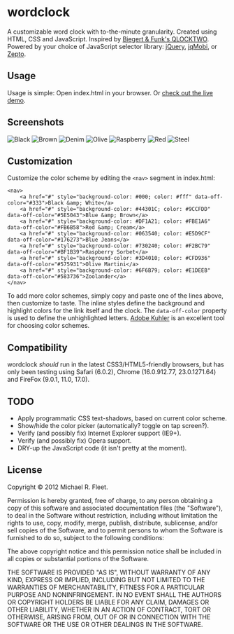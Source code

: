 wordclock
=========

A customizable word clock with to-the-minute granularity. Created using HTML, CSS and JavaScript.
Inspired by [Biegert & Funk's QLOCKTWO](http://www.qlocktwo.com/info.php?lang=en). Powered by your choice of JavaScript selector library: [jQuery](http://jquery.com), [jqMobi](http://www.jqmobi.com), or [Zepto](http://zeptojs.com).

Usage
-----

Usage is simple: Open index.html in your browser. Or [check out the live demo](http://f1337.github.com/wordclock/).

Screenshots
-----------

![Black](https://raw.github.com/f1337/wordclock/master/images/black.png)
![Brown](https://raw.github.com/f1337/wordclock/master/images/brown.png)
![Denim](https://raw.github.com/f1337/wordclock/master/images/denim.png)
![Olive](https://raw.github.com/f1337/wordclock/master/images/olive.png)
![Raspberry](https://raw.github.com/f1337/wordclock/master/images/raspberry.png)
![Red](https://raw.github.com/f1337/wordclock/master/images/red.png)
![Steel](https://raw.github.com/f1337/wordclock/master/images/steel.png)


Customization
-------------

Customize the color scheme by editing the `<nav>` segment in index.html:

    <nav>
        <a href="#" style="background-color: #000; color: #fff" data-off-color="#333">Black &amp; White</a>
        <a href="#" style="background-color: #44301C; color: #9CCFDD" data-off-color="#5E5043">Blue &amp; Brown</a>
        <a href="#" style="background-color: #DF1A21; color: #FBE1A6" data-off-color="#FB6B58">Red &amp; Cream</a>
        <a href="#" style="background-color: #063540; color: #E5D9CF" data-off-color="#176273">Blue Jeans</a>
        <a href="#" style="background-color: #730240; color: #F2BC79" data-off-color="#BF1B39">Raspberry Sorbet</a>
        <a href="#" style="background-color: #3D4010; color: #CFD936" data-off-color="#575931">Olive Martini</a>
        <a href="#" style="background-color: #6F6B79; color: #E1DEEB" data-off-color="#583736">Zoolander</a>
    </nav>

To add more color schemes, simply copy and paste one of the lines above, then customize to taste. The inline styles define the background and highlight colors for the link itself and the clock. The `data-off-color` property is used to define the unhighlighted letters. [Adobe Kuhler](https://kuler.adobe.com/) is an excellent tool for choosing color schemes.


Compatibility
-------------

wordclock *should* run in the latest CSS3/HTML5-friendly browsers, but has only been testing using Safari (6.0.2), Chrome (16.0.912.77, 23.0.1271.64) and FireFox (9.0.1, 11.0, 17.0).

TODO
----

* Apply programmatic CSS text-shadows, based on current color scheme.
* Show/hide the color picker (automatically? toggle on tap screen?).
* Verify (and possibly fix) Internet Explorer support (IE9+).
* Verify (and possibly fix) Opera support.
* DRY-up the JavaScript code (it isn't pretty at the moment).


License
-------

Copyright © 2012 Michael R. Fleet.

Permission is hereby granted, free of charge, to any person obtaining a copy of this software and associated documentation files (the "Software"), to deal in the Software without restriction, including without limitation the rights to use, copy, modify, merge, publish, distribute, sublicense, and/or sell copies of the Software, and to permit persons to whom the Software is furnished to do so, subject to the following conditions:

The above copyright notice and this permission notice shall be included in all copies or substantial portions of the Software.

THE SOFTWARE IS PROVIDED "AS IS", WITHOUT WARRANTY OF ANY KIND, EXPRESS OR IMPLIED, INCLUDING BUT NOT LIMITED TO THE WARRANTIES OF MERCHANTABILITY, FITNESS FOR A PARTICULAR PURPOSE AND NONINFRINGEMENT. IN NO EVENT SHALL THE AUTHORS OR COPYRIGHT HOLDERS BE LIABLE FOR ANY CLAIM, DAMAGES OR OTHER LIABILITY, WHETHER IN AN ACTION OF CONTRACT, TORT OR OTHERWISE, ARISING FROM, OUT OF OR IN CONNECTION WITH THE SOFTWARE OR THE USE OR OTHER DEALINGS IN THE SOFTWARE.
